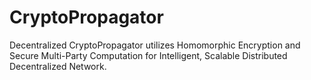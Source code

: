 # CryptoPropagator
Decentralized CryptoPropagator utilizes Homomorphic Encryption and Secure Multi-Party Computation for Intelligent, Scalable Distributed Decentralized Network.
